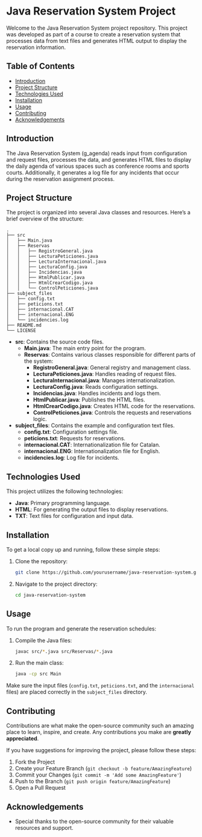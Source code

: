 # Java Reservation System Project

Welcome to the Java Reservation System project repository. This project was developed as part of a course to create a reservation system that processes data from text files and generates HTML output to display the reservation information.

## Table of Contents

- [Introduction](#introduction)
- [Project Structure](#project-structure)
- [Technologies Used](#technologies-used)
- [Installation](#installation)
- [Usage](#usage)
- [Contributing](#contributing)
- [Acknowledgements](#acknowledgements)

## Introduction

The Java Reservation System (g_agenda) reads input from configuration and request files, processes the data, and generates HTML files to display the daily agenda of various spaces such as conference rooms and sports courts. Additionally, it generates a log file for any incidents that occur during the reservation assignment process.

## Project Structure

The project is organized into several Java classes and resources. Here’s a brief overview of the structure:

```
.
├── src
│   ├── Main.java
│   ├── Reservas
│   │   ├── RegistroGeneral.java
│   │   ├── LecturaPeticiones.java
│   │   ├── LecturaInternacional.java
│   │   ├── LecturaConfig.java
│   │   ├── Incidencias.java
│   │   ├── HtmlPublicar.java
│   │   ├── HtmlCrearCodigo.java
│   │   └── ControlPeticiones.java
├── subject_files
│   ├── config.txt
│   ├── peticions.txt
│   ├── internacional.CAT
│   ├── internacional.ENG
│   └── incidencies.log
├── README.md
└── LICENSE
```

- **src**: Contains the source code files.
  - **Main.java**: The main entry point for the program.
  - **Reservas**: Contains various classes responsible for different parts of the system:
    - **RegistroGeneral.java**: General registry and management class.
    - **LecturaPeticiones.java**: Handles reading of request files.
    - **LecturaInternacional.java**: Manages internationalization.
    - **LecturaConfig.java**: Reads configuration settings.
    - **Incidencias.java**: Handles incidents and logs them.
    - **HtmlPublicar.java**: Publishes the HTML files.
    - **HtmlCrearCodigo.java**: Creates HTML code for the reservations.
    - **ControlPeticiones.java**: Controls the requests and reservations logic.
- **subject_files**: Contains the example and configuration text files.
  - **config.txt**: Configuration settings file.
  - **peticions.txt**: Requests for reservations.
  - **internacional.CAT**: Internationalization file for Catalan.
  - **internacional.ENG**: Internationalization file for English.
  - **incidencies.log**: Log file for incidents.

## Technologies Used

This project utilizes the following technologies:

- **Java**: Primary programming language.
- **HTML**: For generating the output files to display reservations.
- **TXT**: Text files for configuration and input data.

## Installation

To get a local copy up and running, follow these simple steps:

1. Clone the repository:
   ```sh
   git clone https://github.com/yourusername/java-reservation-system.git
   ```
2. Navigate to the project directory:
   ```sh
   cd java-reservation-system
   ```

## Usage

To run the program and generate the reservation schedules:

1. Compile the Java files:
   ```sh
   javac src/*.java src/Reservas/*.java
   ```
2. Run the main class:
   ```sh
   java -cp src Main
   ```

Make sure the input files (`config.txt`, `peticions.txt`, and the `internacional` files) are placed correctly in the `subject_files` directory.

## Contributing

Contributions are what make the open-source community such an amazing place to learn, inspire, and create. Any contributions you make are **greatly appreciated**.

If you have suggestions for improving the project, please follow these steps:

1. Fork the Project
2. Create your Feature Branch (`git checkout -b feature/AmazingFeature`)
3. Commit your Changes (`git commit -m 'Add some AmazingFeature'`)
4. Push to the Branch (`git push origin feature/AmazingFeature`)
5. Open a Pull Request

## Acknowledgements

- Special thanks to the open-source community for their valuable resources and support.
